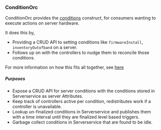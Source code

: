 ### ConditionOrc

ConditionOrc provides the [conditions](https://github.com/metal-toolbox/architecture/blob/firmware-install-service/firmware-install-service.md#conditions) construct,
for consumers wanting to execute actions on server hardware.

It does this by,
 - Providing a CRUD API to setting conditions like `firmwareInstall`, `inventoryOutofband` on a server.
 - Follows up on with the controllers to nudge them to reconcile those conditions.

For more information on how this fits all together, see
[here](https://github.com/metal-toolbox/architecture/blob/firmware-install-service/firmware-install-service.md)

##### Purposes

- Expose a CRUD API for server conditions with the conditions stored in Serverservice as server Attributes.
- Keep track of controllers active per condition, redistributes work if a controller is unavailable.
- Lookup un-finalized conditions in Serverservice and publishes them with a time interval until they are finalized level based triggers.
- Garbage collect conditions in Serverservice that are found to be idle.
